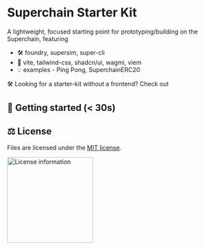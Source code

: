 # Superchain Starter Kit

A lightweight, focused starting point for prototyping/building on the Superchain, featuring

- 🛠 foundry, supersim, super-cli
- 🎨 vite, tailwind-css, shadcn/ui, wagmi, viem
- 💡 examples - Ping Pong, SuperchainERC20

🛠 Looking for a starter-kit without a frontend? Check out

## 🚀 Getting started (< 30s)

## ⚖️ License

Files are licensed under the [MIT license](./LICENSE).

<a href="./LICENSE"><img src="https://user-images.githubusercontent.com/35039927/231030761-66f5ce58-a4e9-4695-b1fe-255b1bceac92.png" alt="License information" width="200" /></a>
